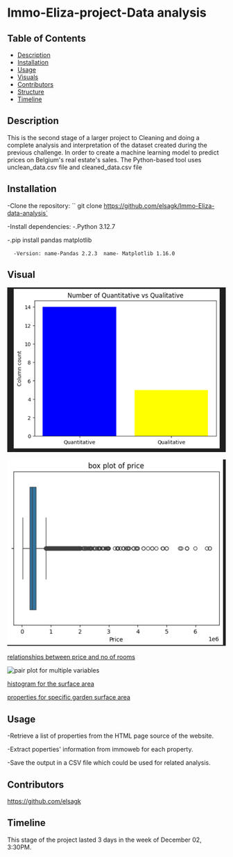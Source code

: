 # Immo-Eliza-project-Data analysis

## Table of Contents

- [Description](#description)
- [Installation](#installation)
- [Usage](#usage)
- [Visuals](#visuals)
- [Contributors](#contributors)
- [Structure](#structure)
- [Timeline](#timeline)

## Description

This is the second stage of a larger project to Cleaning and doing a complete analysis and interpretation of the dataset created during the previous challenge. In order to create a machine learning model to predict prices on Belgium's real estate's sales.
The Python-based tool uses unclean_data.csv file and cleaned_data.csv file

## Installation

-Clone the repository: `` git clone https://github.com/elsagk/Immo-Eliza-data-analysis`

-Install dependencies:
-.Python 3.12.7

-.pip install pandas matplotlib

      -Version: name-Pandas 2.2.3  name- Matplotlib 1.16.0

## Visual
![Qualitative VS Quantitative](./charts/plot.png)


![box plot to visualize outliers for price](./charts/plot_price.png)


[relationships between  price and no of rooms](./charts/scater_nR_P.png)


![pair plot for multiple variables](./charts/charts/pair_plot_multi_v.png)


[histogram for the surface area ](./charts/charts/histogram.png)


[properties for specific garden surface area ](./charts/charts/charts/nP_G.png)






## Usage

-Retrieve a list of properties from the HTML page source of the website.

-Extract poperties' information from immoweb for each property.

-Save the output in a CSV file which could be used for related analysis.

## Contributors

https://github.com/elsagk

## Timeline

This stage of the project lasted 3 days in the week of December 02, 3:30PM.
